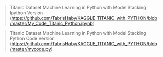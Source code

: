 > Titanic Dataset Machine Learning in Python with Model Stacking Ipython Version  (https://github.com/TabrisHaby/KAGGLE_TITANIC_with_PYTHON/blob/master/My_Code_Titanic_Python.ipynb)

> Titanic Dataset Machine Learning in Python with Model Stacking Python Code Version  (https://github.com/TabrisHaby/KAGGLE_TITANIC_with_PYTHON/blob/master/mycode.py)
